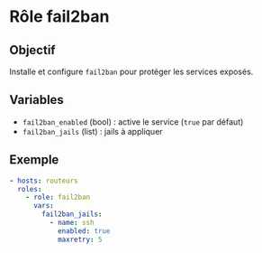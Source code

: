 # Rôle fail2ban

## Objectif
Installe et configure `fail2ban` pour protéger les services exposés.

## Variables
- `fail2ban_enabled` (bool) : active le service (`true` par défaut)
- `fail2ban_jails` (list) : jails à appliquer

## Exemple
```yaml
- hosts: routeurs
  roles:
    - role: fail2ban
      vars:
        fail2ban_jails:
          - name: ssh
            enabled: true
            maxretry: 5
```
